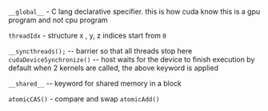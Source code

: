 
`__global__` - C lang declarative specifier. this is how cuda know this is a gpu program and not cpu program

`threadIdx` - structure x , y, z  indices start from `0`

`__syncthreads();` -- barrier so that all threads stop here
`cudaDeviceSynchronize()` -- host waits for the device to finish execution
	by default when 2 kernels are called, the above keyword is applied

`__shared__` -- keyword for shared memory in a block

`atomicCAS()` - compare and swap
`atomicAdd()`
